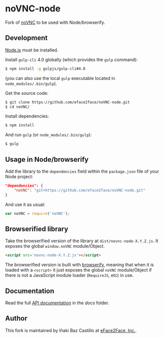 # noVNC-node

Fork of [noVNC](https://github.com/kanaka/noVNC) to be used with Node/browserify.


## Development

[Node.js](http://nodejs.org) must be installed.

Install `gulp-cli` 4.0 globally (which provides the `gulp` command):

```bash
$ npm install -g gulpjs/gulp-cli#4.0
```

(you can also use the local `gulp` executable located in `node_modules/.bin/gulp`).

Get the source code:

```bash
$ git clone https://github.com/eface2face/noVNC-node.git
$ cd noVNC/
```

Install dependencies:

```bash
$ npm install
```

And run `gulp` (or `node_modules/.bin/gulp`):

```bash
$ gulp
```


## Usage in Node/browserify

Add the library to the `dependencies` field within the `package.json` file of your Node project:

```json
"dependencies": {
    "noVNC": "git+https://github.com/eface2face/noVNC-node.git"
}
```

And use it as usual:

```javascript
var noVNC = require('noVNC');
```


## Browserified library

Take the browserified version of the library at `dist/novnc-node-X.Y.Z.js`. It exposes the global `window.noVNC` module/Object.

```html
<script src='novnc-node-X.Y.Z.js'></script>
```

The browserified version is built with [browserify](browserify.org), meaning that when it is loaded with a `<script>` it just exposes the global `noVNC` module/Object if there is not a JavaScript module loader (`RequireJS`, etc) in use.


## Documentation

Read the full [API documentation](docs/index.md) in the *docs* folder.


## Author

This fork is maintained by Iñaki Baz Castillo at [eFace2Face, Inc.](http://eface2face.com).
